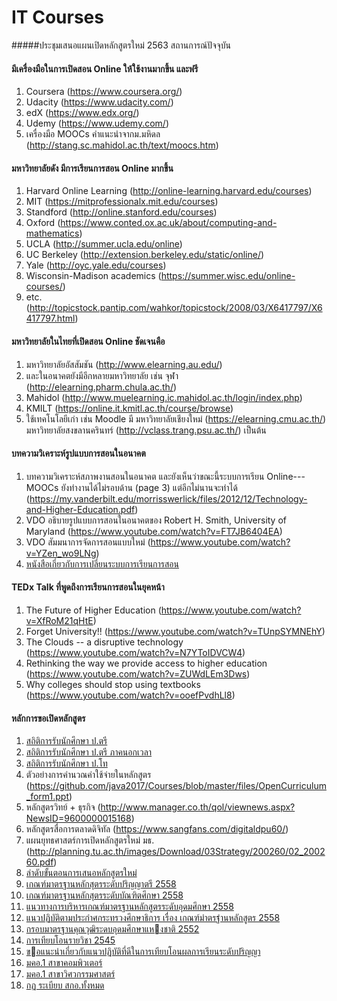 # IT Courses
#####ประชุมเสนอแผนเปิดหลักสูตรใหม่ 2563
สถานการณ์ปัจจุบัน
#### มีเครื่องมือในการเปิดสอน Online ให้ใช้งานมากขึ้น และฟรี
  1. Coursera (https://www.coursera.org/)
  1. Udacity (https://www.udacity.com/)
  1. edX (https://www.edx.org/)
  1. Udemy (https://www.udemy.com/)
  1. เครื่องมือ MOOCs คำแนะนำจากม.มหิดล (http://stang.sc.mahidol.ac.th/text/moocs.htm)
#### มหาวิทยาลัยดัง มีการเรียนการสอน Online มากขึ้น  
  1. Harvard Online Learning (http://online-learning.harvard.edu/courses)
  1. MIT (https://mitprofessionalx.mit.edu/courses)
  1. Standford (http://online.stanford.edu/courses)
  1. Oxford (https://www.conted.ox.ac.uk/about/computing-and-mathematics)
  1. UCLA (http://summer.ucla.edu/online)
  1. UC Berkeley (http://extension.berkeley.edu/static/online/)
  1. Yale (http://oyc.yale.edu/courses)
  1. Wisconsin-Madison academics (https://summer.wisc.edu/online-courses/)
  1. etc. (http://topicstock.pantip.com/wahkor/topicstock/2008/03/X6417797/X6417797.html)
#### มหาวิทยาลัยในไทยที่เปิดสอน Online ชัดเจนคือ
  1. มหาวิทยาลัยอัสสัมชัน (http://www.elearning.au.edu/)
  1. และในอนาคตยังมีอีกหลายมหาวิทยาลัย เช่น จุฬา (http://elearning.pharm.chula.ac.th/)
  1. Mahidol (http://www.muelearning.ic.mahidol.ac.th/login/index.php)  
  1. KMILT (https://online.it.kmitl.ac.th/course/browse)
  1. ใช้เทคโนโลยีเก่า เช่น Moodle มี มหาวิทยาลัยเชียงใหม่ (https://elearning.cmu.ac.th/) มหาวิทยาลัยสงขลานครินทร์ (http://vclass.trang.psu.ac.th/) เป็นต้น
  
  
#### บทความวิเคราะห์รูปแบบการสอนในอนาคต
1. บทความวิเคราะห์สภาพงานสอนในอนาคต และยังเห็นว่าขณะนี้ระบบการเรียน Online--- MOOCs ยังทำงานได้ไม่รอบด้าน (page 3) แต่อีกไม่นานจะทำได้ (https://my.vanderbilt.edu/morrisswerlick/files/2012/12/Technology-and-Higher-Education.pdf)
1. VDO อธิบายรูปแบบการสอนในอนาคตของ Robert H. Smith, University of Maryland (https://www.youtube.com/watch?v=FT7JB6404EA)
1. VDO สัมมนาการจัดการสอนแบบใหม่ (https://www.youtube.com/watch?v=YZen_wo9LNg)
1. [หนังสือเกี่ยวกับการเปลี่ยนระบบการเรียนการสอน](https://books.google.co.th/books?id=_XfQDAAAQBAJ&pg=PA121&dq=disruptive+technology+in+higher+education&hl=en&sa=X&ved=0ahUKEwidg5H35I_TAhWFfLwKHf3rC_YQ6AEIKjAD#v=onepage&q=disruptive%20technology%20in%20higher%20education&f=false)
#### TEDx Talk ที่พูดถึงการเรียนการสอนในยุคหน้า
  1. The Future of Higher Education (https://www.youtube.com/watch?v=XfRoM21qHtE)
  1. Forget University!! (https://www.youtube.com/watch?v=TUnpSYMNEhY)
  1. The Clouds -- a disruptive technology (https://www.youtube.com/watch?v=N7YToIDVCW4)
  1. Rethinking the way we provide access to higher education (https://www.youtube.com/watch?v=ZUWdLEm3Dws)
  1. Why colleges should stop using textbooks (https://www.youtube.com/watch?v=ooefPvdhLl8)
#### หลักการขอเปิดหลักสูตร
  1. [สถิติการรับนักศึกษา ป.ตรี](http://register1.pbru.ac.th/admission/program.jsp)
  1. [สถิติการรับนักศึกษา ป.ตรี ภาคนอกเวลา](http://register2.pbru.ac.th/admis/main.jsp?id=0)
  1. [สถิติการรับนักศึกษา ป.โท](http://register1.pbru.ac.th/entrance/main.jsp?id=0)
  1. ตัวอย่างการคำนวณค่าใช้จ่ายในหลักสูตร (https://github.com/java2017/Courses/blob/master/files/OpenCurriculum_form1.ppt)
  1. หลักสูตรวิทย์ + ธุรกิจ (http://www.manager.co.th/qol/viewnews.aspx?NewsID=9600000015168)
  1. หลักสูตรสื่อการตลาดดิจิทัล (https://www.sangfans.com/digitaldpu60/)
  1. แผนยุทธศาสตร์การเปิดหลักสูตรใหม่ มธ. (http://planning.tu.ac.th/images/Download/03Strategy/200260/02_200260.pdf)
  1. [ลำดับขั้นตอนการเสนอหลักสูตรใหม่](http://academic.udru.ac.th/~reg/images/05_%E0%B8%81%E0%B8%B2%E0%B8%A3%E0%B9%80%E0%B8%AA%E0%B8%99%E0%B8%AD%E0%B8%82%E0%B8%AD%E0%B8%AD%E0%B8%99%E0%B8%A1%E0%B8%95%E0%B8%AB%E0%B8%A5%E0%B8%81%E0%B8%AA%E0%B8%95%E0%B8%A3%E0%B9%83%E0%B8%AB%E0%B8%A1.PDF)
  1. [เกณฑ์มาตรฐานหลักสุตรระดับปริญญาตรี 2558](http://www.mua.go.th/users/he-commission/doc/law/ohec%20law/2558%20gradu%202558.PDF)
  1. [เกณฑ์มาตรฐานหลักสุตรระดับบัณฑิตศึกษา 2558](http://www.mua.go.th/users/he-commission/doc/law/ohec%20law/2558%20post%20G%202558.PDF)
  1. [แนวทางการบริหารเกณฑ์มาตรฐานหลักสูตรระดับอุดมศึกษา 2558](http://www.mua.go.th/users/he-commission/doc/law/ohec%20law/2558%20ad%20cur%20Gui%202558.PDF)
  1. [แนวปฏิบัติตามประกำศกระทรวงศึกษาธิการ เรื่อง เกณฑ์มำตรฐำนหลักสูตร 2558](http://www.mua.go.th/users/he-commission/doc/law/ohec%20law/2559%20ad%20cur%20gui-2.pdf)
  1. [กรอบมาตรฐานคุณวุฒิระดบอุดมศึกษาแหงชาติ 2552](http://www.mua.go.th/users/he-commission/doc/law/ministry%20law/1-36%20TQF%202552.pdf)
  1. [การเทียบโอนรายวิชา 2545](http://www.mua.go.th/users/he-commission/doc/law/ministry%20law/1-29%20transfer%20credit%202545.pdf)
  1. [ขอแนะนําเกี่ยวกับแนวปฏิบัติที่ดีในการเทียบโอนผลการเรียนระดับปริญญา](http://www.mua.go.th/users/he-commission/doc/law/ministry%20law/1-30%20dvice-%20transfer%20credit.pdf)
  1. [มคอ.1 สาขาคอมพิวเตอร์](http://www.mua.go.th/users/he-commission/doc/law/ministry%20law/1-38%20TQF2%20computer2552.pdf)
  1. [มคอ.1 สาขาวิศวกรรมศาสตร์](http://www.mua.go.th/users/he-commission/doc/law/ministry%20law/1-47%20TQF%20engineer%202553.pdf)
  1. [กฏ ระเบียบ สกอ.ทั้งหมด](http://www.mua.go.th/users/he-commission/law.php)
